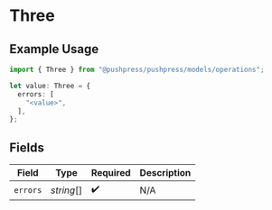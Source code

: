 # Three

## Example Usage

```typescript
import { Three } from "@pushpress/pushpress/models/operations";

let value: Three = {
  errors: [
    "<value>",
  ],
};
```

## Fields

| Field              | Type               | Required           | Description        |
| ------------------ | ------------------ | ------------------ | ------------------ |
| `errors`           | *string*[]         | :heavy_check_mark: | N/A                |